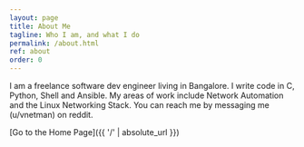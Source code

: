 ```yaml
---
layout: page
title: About Me
tagline: Who I am, and what I do
permalink: /about.html
ref: about
order: 0
---
```


I am a freelance software dev engineer living in Bangalore. I write code in C, Python, Shell and Ansible. My areas of work include Network Automation and the Linux Networking Stack. You can reach me by messaging me (u/vnetman) on reddit.


[Go to the Home Page]({{ '/' | absolute_url }})
